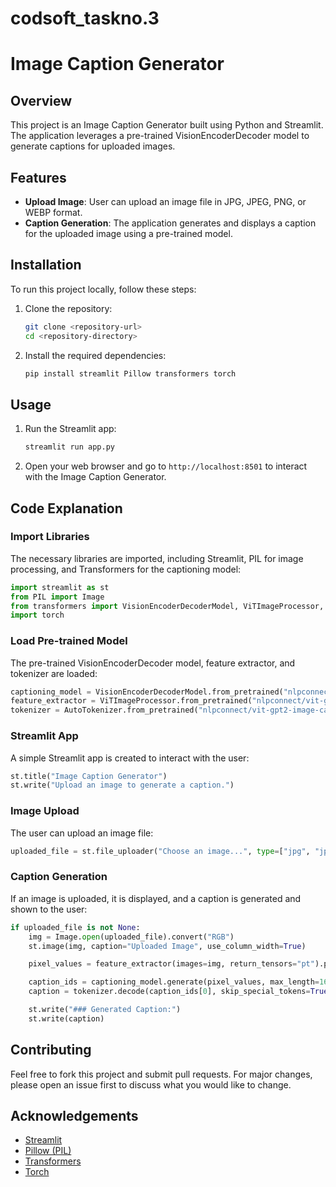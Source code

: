 # codsoft_taskno.3
# Image Caption Generator

## Overview
This project is an Image Caption Generator built using Python and Streamlit. The application leverages a pre-trained VisionEncoderDecoder model to generate captions for uploaded images.

## Features
- **Upload Image**: User can upload an image file in JPG, JPEG, PNG, or WEBP format.
- **Caption Generation**: The application generates and displays a caption for the uploaded image using a pre-trained model.

## Installation
To run this project locally, follow these steps:

1. Clone the repository:
    ```bash
    git clone <repository-url>
    cd <repository-directory>
    ```

2. Install the required dependencies:
    ```bash
    pip install streamlit Pillow transformers torch
    ```

## Usage
1. Run the Streamlit app:
    ```bash
    streamlit run app.py
    ```

2. Open your web browser and go to `http://localhost:8501` to interact with the Image Caption Generator.

## Code Explanation
### Import Libraries
The necessary libraries are imported, including Streamlit, PIL for image processing, and Transformers for the captioning model:
```python
import streamlit as st
from PIL import Image
from transformers import VisionEncoderDecoderModel, ViTImageProcessor, AutoTokenizer
import torch
```

### Load Pre-trained Model
The pre-trained VisionEncoderDecoder model, feature extractor, and tokenizer are loaded:
```python
captioning_model = VisionEncoderDecoderModel.from_pretrained("nlpconnect/vit-gpt2-image-captioning")
feature_extractor = ViTImageProcessor.from_pretrained("nlpconnect/vit-gpt2-image-captioning")
tokenizer = AutoTokenizer.from_pretrained("nlpconnect/vit-gpt2-image-captioning")
```

### Streamlit App
A simple Streamlit app is created to interact with the user:
```python
st.title("Image Caption Generator")
st.write("Upload an image to generate a caption.")
```

### Image Upload
The user can upload an image file:
```python
uploaded_file = st.file_uploader("Choose an image...", type=["jpg", "jpeg", "png", "webp"])
```

### Caption Generation
If an image is uploaded, it is displayed, and a caption is generated and shown to the user:
```python
if uploaded_file is not None:
    img = Image.open(uploaded_file).convert("RGB")
    st.image(img, caption="Uploaded Image", use_column_width=True)

    pixel_values = feature_extractor(images=img, return_tensors="pt").pixel_values

    caption_ids = captioning_model.generate(pixel_values, max_length=16, num_beams=4, early_stopping=True)
    caption = tokenizer.decode(caption_ids[0], skip_special_tokens=True)

    st.write("### Generated Caption:")
    st.write(caption)
```

## Contributing
Feel free to fork this project and submit pull requests. For major changes, please open an issue first to discuss what you would like to change.

## Acknowledgements
- [Streamlit](https://streamlit.io/)
- [Pillow (PIL)](https://python-pillow.org/)
- [Transformers](https://huggingface.co/transformers/)
- [Torch](https://pytorch.org/)
